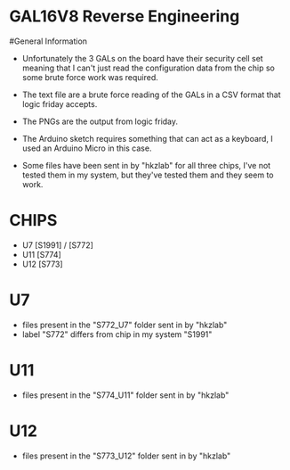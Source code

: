 # GAL16V8 Reverse Engineering

#General Information
* Unfortunately the 3 GALs on the board have their security cell set meaning that I can't just read the configuration data from the chip so some brute force work was required.
* The text file are a brute force reading of the GALs in a CSV format that logic friday accepts.
* The PNGs are the output from logic friday.
* The Arduino sketch requires something that can act as a keyboard, I used an Arduino Micro in this case.

* Some files have been sent in by "hkzlab" for all three chips, I've not tested them in my system, but they've tested them and they seem to work.

# CHIPS
* U7 [S1991] / [S772]
* U11 [S774]
* U12 [S773]

# U7
* files present in the "S772_U7" folder sent in by "hkzlab"
* label "S772" differs from chip in my system "S1991"

# U11
* files present in the "S774_U11" folder sent in by "hkzlab"

# U12
* files present in the "S773_U12" folder sent in by "hkzlab"